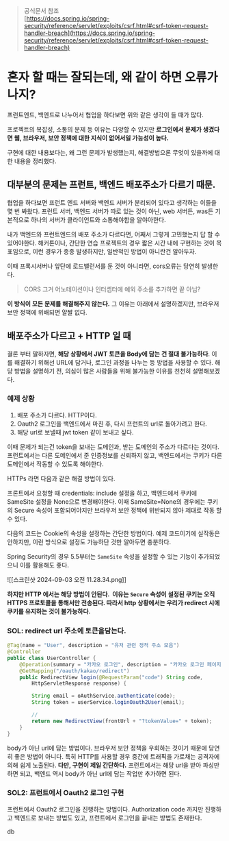 > 공식문서 참조  
> [https://docs.spring.io/spring-security/reference/servlet/exploits/csrf.html#csrf-token-request-handler-breach](https://docs.spring.io/spring-security/reference/servlet/exploits/csrf.html#csrf-token-request-handler-breach)

# 혼자 할 때는 잘되는데, 왜 같이 하면 오류가 나지?

프런트엔드, 백엔드로 나누어서 협업을 하다보면 위와 같은 생각이 들 때가 많다.

프로젝트의 복잡성, 소통의 문제 등 이유는 다양할 수 있지만 **로그인에서 문제가 생겼다면 웹, 브라우저, 보안 정책에 대한 지식이 없어서일 가능성이 높다.**

구현에 대한 내용보다는, 왜 그런 문제가 발생했는지, 해결방법으론 무엇이 있을까에 대한 내용을 정리했다.

## 대부분의 문제는 프런트, 백엔드 배포주소가 다르기 때문.

협업을 하다보면 프런트 엔드 서버와 백엔드 서버가 분리되어 있다고 생각하는 이들을 몇 번 봐왔다. 프런트 서버, 백엔드 서버가 따로 있는 것이 아닌, web 서버든, was든 기본적으로 하나의 서버가 클라이언트와 소통해야함을 알야아한다.

내가 백엔드와 프런트엔드의 배포 주소가 다르다면, 어째서 그렇게 고민했는지 답 할 수 있어야한다. 해커톤이나, 간단한 연습 프로젝트의 경우 짧은 시간 내에 구현하는 것이 목표임으로, 이런 경우가 종종 발생하지만, 일반적인 방법이 아니란건 알아두자.

이때 프록시서버나 앞단에 로드밸런서를 둔 것이 아니라면, cors오류는 당연히 발생한다.

> CORS 그거 어노테이션이나 인터셉터에 예외 주소를 추가하면 끝 아님?

**이 방식이 모든 문제를 해결해주지 않는다.** 그 이유는 아래에서 설명하겠지만, 브라우저 보안 정책에 위배되면 얄짤 없다.


## 배포주소가 다르고 + HTTP 일 때

결론 부터 말하자면, **해당 상황에서 JWT 토큰을 Body에 담는 건 절대 불가능하다**.
이를 해결하기 위해선 URL에 담거나, 로그인 과정을 나누는 등 방법을 사용할 수 있다.
해당 방법을 설명하기 전, 의심이 많은 사람들을 위해 불가능한 이유를 천천히 설명해보겠다.
### 예제 상황
1. 배포 주소가 다르다. HTTP이다.
1. Oauth2 로그인을 백엔드에서 마친 후, 다시 프런트의 url로 돌아가려고 한다.
2. 해당 url로 보낼때 jwt token 같이 보내고 싶다.

이때 문제가 되는건 token을 보내는 도메인과, 받는 도메인의 주소가 다르다는 것이다.
프런트에서는 다른 도메인에서 준 인증정보를 신뢰하지 않고, 백엔드에서는 쿠키가 다른 도메인에서 작동할 수 있도록 해야한다.

HTTPs 라면 다음과 같은 해결 방법이 있다.

프론트에서 요청할 때 credentials: include 설정을 하고, 백엔드에서 쿠키에 SameSite 설정을 None으로 변경해야한다. 이때 SameSite=None의 경우에는 쿠키의 Secure 속성이 포함되어야지만 브라우저 보안 정책에 위반되지 않아 제대로 작동 할 수 있다.

다음의 코드는 Cookie의 속성을 설정하는 간단한 방법이다. 예제 코드이기에 실작동은 안하지만, 이런 방식으로 설정도 가능하단 것만 알아두면 충분하다. 

Spring Security의 경우 5.5부터는 `SameSite` 속성을 설정할 수 있는 기능이 추가되었으니 이를 활용해도 좋다.

![[스크린샷 2024-09-03 오전 11.28.34.png]]


**하지만 HTTP 에서는 해당 방법이 안된다.  이유는 `Secure` 속성이 설정된 쿠키는 오직 HTTPS 프로토콜을 통해서만 전송된다. 따라서 http 상황에서는 우리가 redirect 시에 쿠키를 유지하는 것이 불가능하다.**

### SOL: redirect url 주소에 토큰을담는다.

```java
@Tag(name = "User", description = "유저 관련 정적 주소 모음")
@Controller
public class UserController {
	@Operation(summary = "카카오 로그인", description = "카카오 로그인 페이지 완료후 토큰과 함께 프런트로 리다이렉트하기")
	@GetMapping("/oauth/kakao/redirect")
	public RedirectView login(@RequestParam("code") String code,
		HttpServletResponse response) {

		String email = oAuthService.authenticate(code);
		String token = userService.loginOauth2User(email);

		//
		return new RedirectView(frontUrl + "?tokenValue=" + token);
	}
}
```

body가 아닌 url에 담는 방법이다. 브라우저 보안 정책을 우회하는 것이기 때문에 당연히 좋은 방법이 아니다. 특히 HTTP를 사용할 경우 중간에 트래픽을 가로채는 공격자에 의해 쉽게 노출된다. **다만, 구현이 제일 간단하다.** 프런트에서는 해당 url을 받아 파싱만 하면 되고, 백엔드 역시 body가 아닌 url에 담는 작업만 추가하면 된다. 

### SOL2: 프런트에서 Oauth2 로그인 구현
프런트에서 Oauth2 로그인을 진행하는 방법이다. Authorization code 까지만 진행하고 백엔드로 보내는 방법도 있고, 프런트에서 로그인을 끝내는 방법도 존재한다.






db